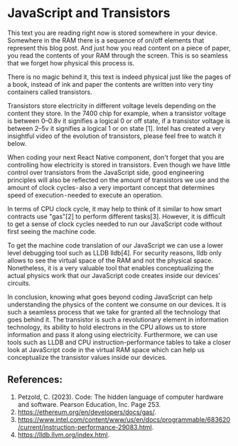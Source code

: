 # JavaScript and Transistors
This text you are reading right now is stored somewhere in your device. Somewhere in the RAM there is a sequence of on/off elements that represent this blog post. And just how you read content on a piece of paper, you read the contents of your RAM through the screen. This is so seamless that we forget how physical this process is.

There is no magic behind it, this text is indeed physical just like the pages of a book, instead of ink and paper the contents are written into very tiny containers called transistors.

Transistors store electricity in different voltage levels depending on the content they store. In the 7400 chip for example, when a transistor voltage is between 0–0.8v it signifies a logical 0 or off state, if a transistor voltage is between 2–5v it signifies a logical 1 or on state [1]. Intel has created a very insightful video of the evolution of transistors, please feel free to watch it below.

When coding your next React Native component, don't forget that you are controlling how electricity is stored in transistors. Even though we have little control over transistors from the JavaScript side, good engineering principles will also be reflected on the amount of transistors we use and the amount of clock cycles - also a very important concept that determines speed of execution - needed to execute an operation.

In terms of CPU clock cycle, it may help to think of it similar to how smart contracts use "gas"[2] to perform different tasks[3]. However, it is difficult to get a sense of clock cycles needed to run our JavaScript code without first seeing the machine code.

To get the machine code translation of our JavaScript we can use a lower level debugging tool such as LLDB lldb[4]. For security reasons, lldb only allows to see the virtual space of the RAM and not the physical space. Nonetheless, it is a very valuable tool that enables conceptualizing the actual physics work that our JavaScript code creates inside our devices' circuits.

In conclusion, knowing what goes beyond coding JavaScript can help understanding the physics of the content we consume on our devices. It is such a seamless process that we take for granted all the technology that goes behind it. The transistor is such a revolutionary element in information technology, its ability to hold electrons in the CPU allows us to store information and pass it along using electricity. Furthermore, we can use tools such as LLDB and CPU instruction-performance tables to take a closer look at JavaScript code in the virtual RAM space which can help us conceptualize the transistor values inside our devices.

## References:

1. Petzold, C. (2023). Code: The hidden language of computer hardware and software. Pearson Education, Inc. Page 253.
2. https://ethereum.org/en/developers/docs/gas/.
3. https://www.intel.com/content/www/us/en/docs/programmable/683620/current/instruction-performance-29083.html.
4. https://lldb.llvm.org/index.html.
